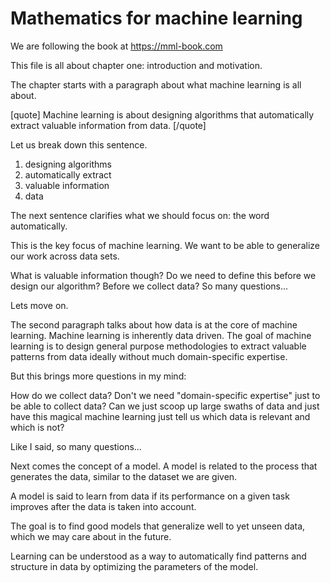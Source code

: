 Mathematics for machine learning
================================

We are following the book at 
https://mml-book.com 

This file is all about chapter one: introduction and motivation.

The chapter starts with a paragraph about what machine learning is all about. 

[quote]
Machine learning is about designing algorithms that automatically extract valuable information from data.
[/quote]

Let us break down this sentence. 
1. designing algorithms
2. automatically extract 
3. valuable information
4. data

The next sentence clarifies what we should focus on: the word automatically. 

This is the key focus of machine learning. 
We want to be able to generalize our work across data sets. 

What is valuable information though? 
Do we need to define this before we design our algorithm? 
Before we collect data? 
So many questions... 

Lets move on. 

The second paragraph talks about how data is at the core of machine learning. 
Machine learning is inherently data driven. 
The goal of machine learning is 
to design general purpose methodologies to extract valuable patterns from data 
ideally without much domain-specific expertise. 

But this brings more questions in my mind: 

How do we collect data? 
Don't we need "domain-specific expertise" just to be able to collect data? 
Can we just scoop up large swaths of data and just have this magical machine learning 
just tell us which data is relevant and which is not? 

Like I said, so many questions... 

Next comes the concept of a model. 
A model is related to the process that generates the data, 
similar to the dataset we are given. 

A model is said to learn from data 
if its performance on a given task improves 
after the data is taken into account. 

The goal is to find good models 
that generalize well to yet unseen data, 
which we may care about in the future. 

Learning can be understood as a way 
to automatically find patterns and structure 
in data by optimizing the parameters of the model. 


